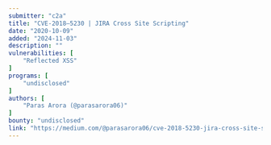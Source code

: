 ```yaml
---
submitter: "c2a"
title: "CVE-2018–5230 | JIRA Cross Site Scripting"
date: "2020-10-09"
added: "2024-11-03"
description: ""
vulnerabilities: [
    "Reflected XSS"
]
programs: [
    "undisclosed"
]
authors: [
    "Paras Arora (@parasarora06)"
]
bounty: "undisclosed"
link: "https://medium.com/@parasarora06/cve-2018-5230-jira-cross-site-scripting-59ec96b3d75f"
---
```




